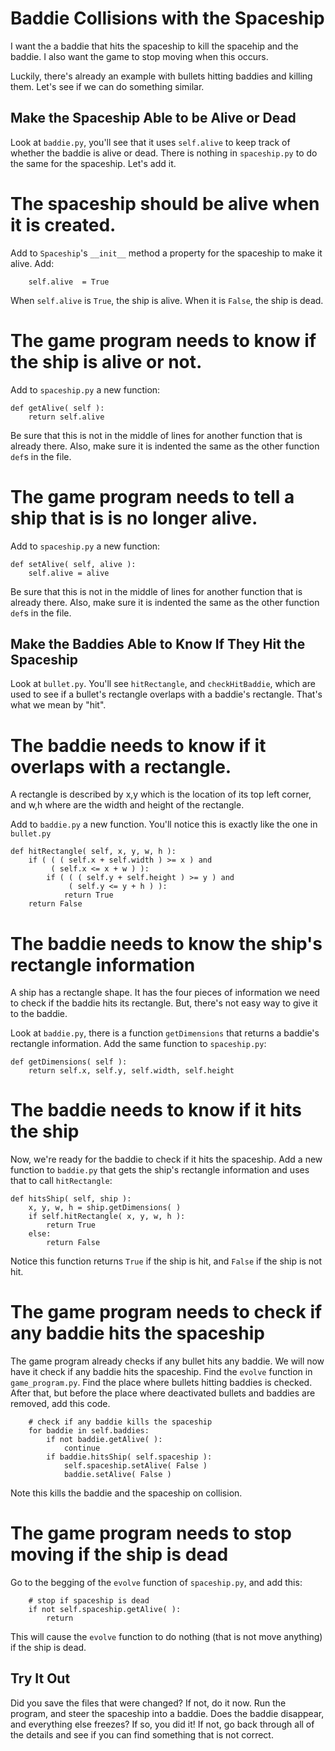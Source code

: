 Baddie Collisions with the Spaceship
====================================

I want the a baddie that hits the spaceship to kill 
the spacehip and the baddie.  I also want the game to stop
moving when this occurs.

Luckily, there's already an example with bullets hitting
baddies and killing them.  Let's see if we can do something
similar.

Make the Spaceship Able to be Alive or Dead
-------------------------------------------

Look at `baddie.py`, you'll see that it uses `self.alive`
to keep track of whether the baddie is alive or dead.  There
is nothing in `spaceship.py` to do the same for the spaceship.
Let's add it.

# The spaceship should be alive when it is created.

Add to `Spaceship`'s `__init__` method a property for the spaceship
to make it alive.  Add:

        self.alive  = True
    
When `self.alive` is `True`, the ship is alive.  When it is `False`,
the ship is dead.

# The game program needs to know if the ship is alive or not.

Add to `spaceship.py` a new function:

    def getAlive( self ):
        return self.alive

Be sure that this is not in the middle of lines for another function
that is already there.  Also, make sure it is indented the same as
the other function `def`s in the file.

# The game program needs to tell a ship that is is no longer alive.

Add to `spaceship.py` a new function:

    def setAlive( self, alive ):
        self.alive = alive

Be sure that this is not in the middle of lines for another function
that is already there.  Also, make sure it is indented the same as
the other function `def`s in the file.


Make the Baddies Able to Know If They Hit the Spaceship
-------------------------------------------------------

Look at `bullet.py`.  You'll see `hitRectangle`, and `checkHitBaddie`,
which are used to see if a bullet's rectangle overlaps with
a baddie's rectangle. That's what we mean by "hit".

# The baddie needs to know if it overlaps with a rectangle.

A rectangle is described by x,y which is the location of its
top left corner, and w,h where are the width and height of
the rectangle.

Add to `baddie.py` a new function.  You'll notice this is exactly
like the one in `bullet.py`

    def hitRectangle( self, x, y, w, h ):
        if ( ( ( self.x + self.width ) >= x ) and
             ( self.x <= x + w ) ):
            if ( ( ( self.y + self.height ) >= y ) and
                 ( self.y <= y + h ) ):
                return True
        return False
    
# The baddie needs to know the ship's rectangle information

A ship has a rectangle shape.  It has the four pieces
of information we need to check if the baddie hits its
rectangle.  But, there's not easy way to give it to
the baddie.

Look at `baddie.py`, there is a function `getDimensions`
that returns a baddie's rectangle information.  Add the same
function to `spaceship.py`:

    def getDimensions( self ):
        return self.x, self.y, self.width, self.height

# The baddie needs to know if it hits the ship

Now, we're ready for the baddie to check if it hits the
spaceship. Add a new function to `baddie.py` that gets the 
ship's rectangle information and uses that to call `hitRectangle`:

    def hitsShip( self, ship ):
        x, y, w, h = ship.getDimensions( )
        if self.hitRectangle( x, y, w, h ):
            return True
        else:
            return False

Notice this function returns `True` if the ship is hit,
and `False` if the ship is not hit.

# The game program needs to check if any baddie hits the spaceship

The game program already checks if any bullet hits any baddie.  We
will now have it check if any baddie hits the spaceship.  Find
the `evolve` function in `game_program.py`.  Find the place where
bullets hitting baddies is checked.  After that, but before the
place where deactivated bullets and baddies are removed, add
this code.

        # check if any baddie kills the spaceship
        for baddie in self.baddies:
            if not baddie.getAlive( ):
                continue
            if baddie.hitsShip( self.spaceship ):
                self.spaceship.setAlive( False )
                baddie.setAlive( False )

Note this kills the baddie and the spaceship on collision.


# The game program needs to stop moving if the ship is dead

Go to the begging of the `evolve` function of `spaceship.py`,
and add this:

        # stop if spaceship is dead
        if not self.spaceship.getAlive( ):
            return

This will cause the `evolve` function to do nothing (that is
not move anything) if the ship is dead.

Try It Out
-----------

Did you save the files that were changed?  If not, do it now.
Run the program, and steer the spaceship into a baddie.  Does
the baddie disappear, and everything else freezes?  If so, 
you did it!  If not, go back through all of the details and
see if you can find something that is not correct.
